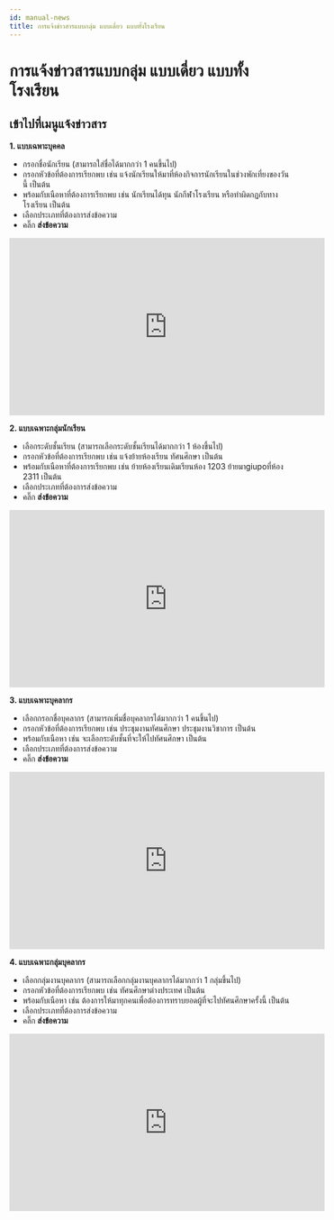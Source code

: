 ```yaml
---
id: manual-news
title: การแจ้งข่าวสารแบบกลุ่ม แบบเดี่ยว แบบทั้งโรงเรียน 
---
```


# การแจ้งข่าวสารแบบกลุ่ม แบบเดี่ยว แบบทั้งโรงเรียน 
## เข้าไปที่เมนูแจ้งข่าวสาร


 **1. แบบเฉพาะบุคคล**
* กรอกชื่อนักเรียน (สามารถใส่ชื่อได้มากกว่า 1 คนขึ้นไป)
* กรอกหัวข้อที่ต้องการเรียกพบ เช่น แจ้งนักเรียนให้มาที่ห้องกิจการนักเรียนในช่วงพักเที่ยงของวันนี้ เป็นต้น
* พร้อมกับเนือหาที่ต้องการเรียกพบ เช่น นักเรียนได้ทุน นักกีฬาโรงเรียน หรือทำผิดกฏกับทางโรงเรียน เป็นต้น
* เลือกประเภทที่ต้องการส่งข้อความ
* คลิ๊ก **ส่งข้อความ**

<iframe width="560" height="315" src="https://www.youtube.com/embed/vRyc3sGXnek?rel=0&amp;controls=0&amp;showinfo=0" frameborder="0" allow="autoplay; encrypted-media" allowfullscreen></iframe>

**2. แบบเฉพาะกลุ่มนักเรียน**
* เลือกระดับชั้นเรียน (สามารถเลือกระดับชั้นเรียนได้มากกว่า 1 ห้องขึ้นไป)
* กรอกหัวข้อที่ต้องการเรียกพบ เช่น แจ้งย้ายห้องเรียน ทัศนศึกษา เป็นต้น
* พร้อมกับเนือหาที่ต้องการเรียกพบ เช่น ย้ายห้องเรียนเดิมเรียนห้อง 1203 ย้ายมาgiupoที่ห้อง 2311 เป็นต้น
* เลือกประเภทที่ต้องการส่งข้อความ
* คลิ๊ก **ส่งข้อความ**

<iframe width="560" height="315" src="https://www.youtube.com/embed/QvtMcS65vgE?rel=0&amp;controls=0&amp;showinfo=0" frameborder="0" allow="autoplay; encrypted-media" allowfullscreen></iframe>

**3. แบบเฉพาะบุคลากร**
* เลือกกรอกชื่อบุคลากร (สามารถเพิ่มชื่อบุคลากรได้มากกว่า 1 คนขึ้นไป)
* กรอกหัวข้อที่ต้องการเรียกพบ เช่น ประชุมงานทัศนศึกษา ประชุมงานวิชาการ เป็นต้น
* พร้อมกับเนือหา เช่น จะเลือกระดับชั้นที่จะให้ไปทัศนศึกษา  เป็นต้น
* เลือกประเภทที่ต้องการส่งข้อความ
* คลิ๊ก **ส่งข้อความ**

<iframe width="560" height="315" src="https://www.youtube.com/embed/28tcvooPOb8?rel=0&amp;controls=0&amp;showinfo=0" frameborder="0" allow="autoplay; encrypted-media" allowfullscreen></iframe>

**4. แบบเฉพาะกลุ่มบุคลากร**
* เลือกกลุ่มงานบุคลากร (สามารถเลือกกลุ่มงานบุคลากรได้มากกว่า 1 กลุ่มขึ้นไป)
* กรอกหัวข้อที่ต้องการเรียกพบ เช่น ทัศนศึกษาต่างประเทศ เป็นต้น
* พร้อมกับเนือหา เช่น ต้องการให้มาทุกคนเพื่อต้องการทราบยอดผู้ที่จะไปทัศนศึกษาครั้งนี้  เป็นต้น
* เลือกประเภทที่ต้องการส่งข้อความ
* คลิ๊ก **ส่งข้อความ**

<iframe width="560" height="315" src="https://www.youtube.com/embed/g9yEYZQJK60?rel=0&amp;controls=0&amp;showinfo=0" frameborder="0" allow="autoplay; encrypted-media" allowfullscreen></iframe>